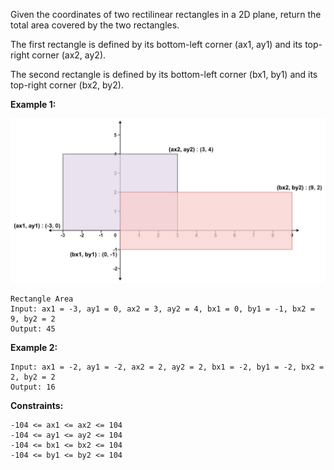 Given the coordinates of two rectilinear rectangles in a 2D plane, return the total area covered by the two rectangles.

The first rectangle is defined by its bottom-left corner (ax1, ay1) and its top-right corner (ax2, ay2).

The second rectangle is defined by its bottom-left corner (bx1, by1) and its top-right corner (bx2, by2).

 
**Example 1:**

![Example](https://github.com/anuri73/leetcode/blob/master/src/resources/img/223.1.png?raw=true)

    Rectangle Area
    Input: ax1 = -3, ay1 = 0, ax2 = 3, ay2 = 4, bx1 = 0, by1 = -1, bx2 = 9, by2 = 2
    Output: 45

**Example 2:**

    Input: ax1 = -2, ay1 = -2, ax2 = 2, ay2 = 2, bx1 = -2, by1 = -2, bx2 = 2, by2 = 2
    Output: 16
 
**Constraints:**

    -104 <= ax1 <= ax2 <= 104
    -104 <= ay1 <= ay2 <= 104
    -104 <= bx1 <= bx2 <= 104
    -104 <= by1 <= by2 <= 104